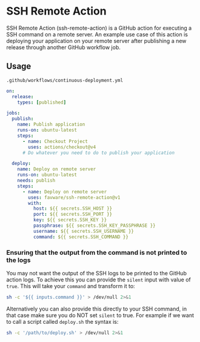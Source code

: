 # SSH Remote Action

SSH Remote Action (ssh-remote-action) is a GitHub action for executing a SSH
command on a remote server. An example use case of this action is deploying your
application on your remote server after publishing a new release through another
GitHub workflow job.

## Usage

`.github/workflows/continuous-deployment.yml`

```yml
on:
  release:
    types: [published]

jobs:
  publish:
    name: Publish application
    runs-on: ubuntu-latest
    steps:
      - name: Checkout Project
        uses: actions/checkout@v4
      # Do whatever you need to do to publish your application

  deploy:
    name: Deploy on remote server
    runs-on: ubuntu-latest
    needs: publish
    steps:
      - name: Deploy on remote server
        uses: favware/ssh-remote-action@v1
        with:
          host: ${{ secrets.SSH_HOST }}
          port: ${{ secrets.SSH_PORT }}
          key: ${{ secrets.SSH_KEY }}
          passphrase: ${{ secrets.SSH_KEY_PASSPHRASE }}
          username: ${{ secrets.SSH_USERNAME }}
          command: ${{ secrets.SSH_COMMAND }}
```

### Ensuring that the output from the command is not printed to the logs

You may not want the output of the SSH logs to be printed to the GitHub action
logs. To achieve this you can provide the `silent` input with value of `true`.
This will take your `command` and transform it to:

```sh
sh -c '${{ inputs.command }}' > /dev/null 2>&1
```

Alternatively you can also provide this directly to your SSH command, in that
case make sure you do NOT set `silent` to true. For example if we want to call a
script called `deploy.sh` the syntax is:

```sh
sh -c '/path/to/deploy.sh' > /dev/null 2>&1
```

